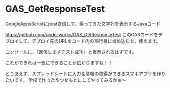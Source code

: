 # GAS_GetResponseTest
GoogleAppsScriptにpost送信して、帰ってきた文字列を表示するJavaコード

https://github.com/undo-works/GAS_GetResponseTest
このGASコードをデプロイして、デプロイ先のURLをコード内の18行目に埋め込むと、使えます。

コンソールに、「返信しますテスト成功」と表示されるはずです。

これができれば一気にできることが広がりますね！！

とりあえず、スプレッドシートに入力＆情報の取得ができるスマホアプリを作りたいです。
学校で作ったやつをもとにしてやってみるかぁ～
